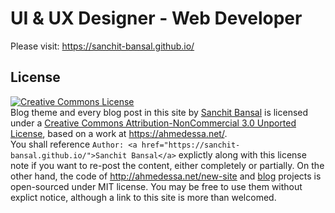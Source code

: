 # UI & UX Designer - Web Developer

Please visit: https://sanchit-bansal.github.io/

## License

<a rel="license" href="http://creativecommons.org/licenses/by-nc/3.0/">
    <img alt="Creative Commons License" style="border-width:0" src="http://i.creativecommons.org/l/by-nc/3.0/88x31.png" />
</a>
<div><span xmlns:dct="http://purl.org/dc/terms/" href="http://purl.org/dc/dcmitype/Text" property="dct:title" rel="dct:type">Blog theme and every blog post in this site</span> by <a xmlns:cc="http://creativecommons.org/ns#" href="https://sanchit-bansal.github.io/" property="cc:attributionName" rel="cc:attributionURL">Sanchit Bansal</a> is licensed under a <a rel="license" href="http://creativecommons.org/licenses/by-nc/3.0/">Creative Commons Attribution-NonCommercial 3.0 Unported License</a>, based on a work at <a xmlns:dct="http://purl.org/dc/terms/" href="https://ahmedessa.net/" rel="dct:source">https://ahmedessa.net/</a>. </div>
<div>You shall reference <code>Author: &lt;a href=&quot;https://sanchit-bansal.github.io/&quot;&gt;Sanchit Bansal&lt;/a&gt;</code> explictly along with this license note if you want to re-post the content, either completely or partially. On the other hand, the code of <a href="https://github.com/Ovilia/ovilia.github.io" target="_blank">http://ahmedessa.net/new-site</a> and <a href="http://ahmedessa.net/new-site/resume.html" target="_blank">blog</a> projects is open-sourced under MIT license. You may be free to use them without explict notice, although a link to this site is more than welcomed.</div>
